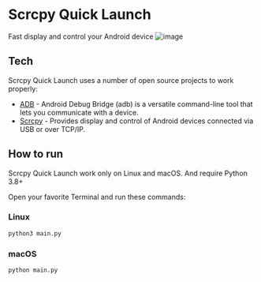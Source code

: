 # Scrcpy Quick Launch
 Fast display and control your Android device
 ![image](https://user-images.githubusercontent.com/61238982/218225329-0a66b010-ca08-41ce-b2ca-7035892aee84.png)

## Tech
Scrcpy Quick Launch uses a number of open source projects to work properly:
- [ADB](https://developer.android.com/studio/command-line/adb) - Android Debug Bridge (adb) is a versatile command-line tool that lets you communicate with a device.
- [Scrcpy](https://github.com/Genymobile/scrcpy) - Provides display and control of Android devices connected via USB or over TCP/IP.

## How to run
Scrcpy Quick Launch work only on Linux and macOS. And require Python 3.8+

Open your favorite Terminal and run these commands:
### Linux
```sh
python3 main.py
```

### macOS
```sh
python main.py
```
